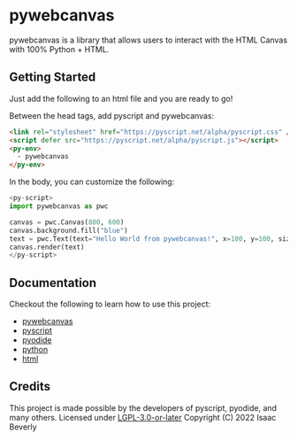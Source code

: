 # pywebcanvas
pywebcanvas is a library that allows users to interact with the HTML Canvas with 100% Python + HTML.

## Getting Started
Just add the following to an html file and you are ready to go!

Between the head tags, add pyscript and pywebcanvas:
```html
<link rel="stylesheet" href="https://pyscript.net/alpha/pyscript.css" />                                                         
<script defer src="https://pyscript.net/alpha/pyscript.js"></script>
<py-env>
  - pywebcanvas
</py-env>
```

In the body, you can customize the following:
```python
<py-script>
import pywebcanvas as pwc                                                                                                            

canvas = pwc.Canvas(800, 600)                                                                                                        
canvas.background.fill("blue")                                                                                                       
text = pwc.Text(text="Hello World from pywebcanvas!", x=100, y=100, size=25, color="yellow")                                         
canvas.render(text)
</py-script>
```

## Documentation
Checkout the following to learn how to use this project:
- [pywebcanvas](https://gitlab.com/imbev/pywebcanvas/-/tree/master/docs)
- [pyscript](https://github.com/pyscript/pyscript)
- [pyodide](https://readthedocs.org/projects/pyodide/downloads/pdf/latest/)
- [python](https://docs.python.org/3/)
- [html](https://developer.mozilla.org/en-US/docs/Web/HTML)

## Credits
This project is made possible by the developers of pyscript, pyodide, and many others.
Licensed under [LGPL-3.0-or-later](https://gitlab.com/imbev/pywebcanvas/-/blob/master/LICENSE.md)
Copyright (C) 2022 Isaac Beverly
